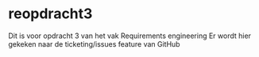# reopdracht3
Dit is voor opdracht 3 van het vak Requirements engineering
Er wordt hier gekeken naar de ticketing/issues feature van GitHub
